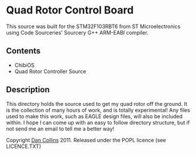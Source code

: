 Quad Rotor Control Board
========================

This source was built for the STM32F103RBT6 from ST Microelectronics using Code Sourceries' Sourcery G++ ARM-EABI compiler.


Contents
--------

* ChibiOS
* Quad Rotor Controller Source


Description
-----------

This directory holds the source used to get my quad rotor off the ground.  It is the collection of many hours of work, and is totally experimental!
Any files used to make this work, such as EAGLE design files, will also be included within.  I hope I can come up with an easy to follow directory
structure, but if not send me an email to tell me a better way!


Copyright [Dan Collins](http://dancollins.github.com/) 2011.  Released under the POPL licence (see LICENCE.TXT)
